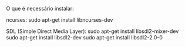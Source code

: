 O que é necessário instalar:

ncurses:
	sudo apt-get install libncurses-dev

SDL (Simple Direct Media Layer):
	sudo apt-get install libsdl2-mixer-dev
	sudo apt-get install libsdl2-dev
	sudo apt-get install libsdl2-2.0-0